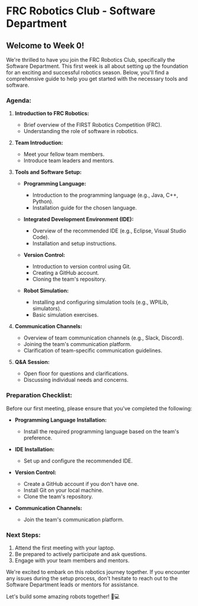 # FRC Robotics Club - Software Department

## Welcome to Week 0!

We're thrilled to have you join the FRC Robotics Club, specifically the Software Department. This first week is all about setting up the foundation for an exciting and successful robotics season. Below, you'll find a comprehensive guide to help you get started with the necessary tools and software.

### Agenda:

1. **Introduction to FRC Robotics:**
   - Brief overview of the FIRST Robotics Competition (FRC).
   - Understanding the role of software in robotics.

2. **Team Introduction:**
   - Meet your fellow team members.
   - Introduce team leaders and mentors.

3. **Tools and Software Setup:**
   - **Programming Language:**
     - Introduction to the programming language (e.g., Java, C++, Python).
     - Installation guide for the chosen language.

   - **Integrated Development Environment (IDE):**
     - Overview of the recommended IDE (e.g., Eclipse, Visual Studio Code).
     - Installation and setup instructions.

   - **Version Control:**
     - Introduction to version control using Git.
     - Creating a GitHub account.
     - Cloning the team's repository.

   - **Robot Simulation:**
     - Installing and configuring simulation tools (e.g., WPILib, simulators).
     - Basic simulation exercises.

4. **Communication Channels:**
   - Overview of team communication channels (e.g., Slack, Discord).
   - Joining the team's communication platform.
   - Clarification of team-specific communication guidelines.

5. **Q&A Session:**
   - Open floor for questions and clarifications.
   - Discussing individual needs and concerns.

### Preparation Checklist:

Before our first meeting, please ensure that you've completed the following:

- **Programming Language Installation:**
  - Install the required programming language based on the team's preference.

- **IDE Installation:**
  - Set up and configure the recommended IDE.

- **Version Control:**
  - Create a GitHub account if you don't have one.
  - Install Git on your local machine.
  - Clone the team's repository.

- **Communication Channels:**
  - Join the team's communication platform.

### Next Steps:

1. Attend the first meeting with your laptop.
2. Be prepared to actively participate and ask questions.
3. Engage with your team members and mentors.

We're excited to embark on this robotics journey together. If you encounter any issues during the setup process, don't hesitate to reach out to the Software Department leads or mentors for assistance.

Let's build some amazing robots together! 🤖💻
